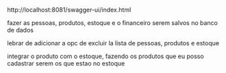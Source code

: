 http://localhost:8081/swagger-ui/index.html

fazer as pessoas, produtos, estoque e o financeiro serem salvos no banco de dados

lebrar de adicionar a opc de excluir la lista de pessoas, produtos e estoque

integrar o produto com o estoque, fazendo os produtos que eu posso cadastrar serem os que estao no estoque
